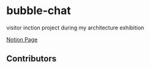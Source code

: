 # bubble-chat
visitor inction project during my architecture exhibition

[Notion Page]()

## Contributors
